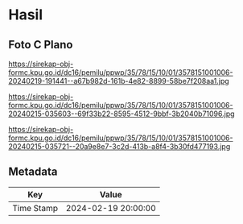 # Hasil

## Foto C Plano

https://sirekap-obj-formc.kpu.go.id/dc16/pemilu/ppwp/35/78/15/10/01/3578151001006-20240219-191441--a67b982d-161b-4e82-8899-58be7f208aa1.jpg

https://sirekap-obj-formc.kpu.go.id/dc16/pemilu/ppwp/35/78/15/10/01/3578151001006-20240215-035603--69f33b22-8595-4512-9bbf-3b2040b71096.jpg

https://sirekap-obj-formc.kpu.go.id/dc16/pemilu/ppwp/35/78/15/10/01/3578151001006-20240215-035721--20a9e8e7-3c2d-413b-a8f4-3b30fd477193.jpg


## Metadata

| Key        | Value               |
| ---------- | ------------------- |
| Time Stamp | 2024-02-19 20:00:00 |



